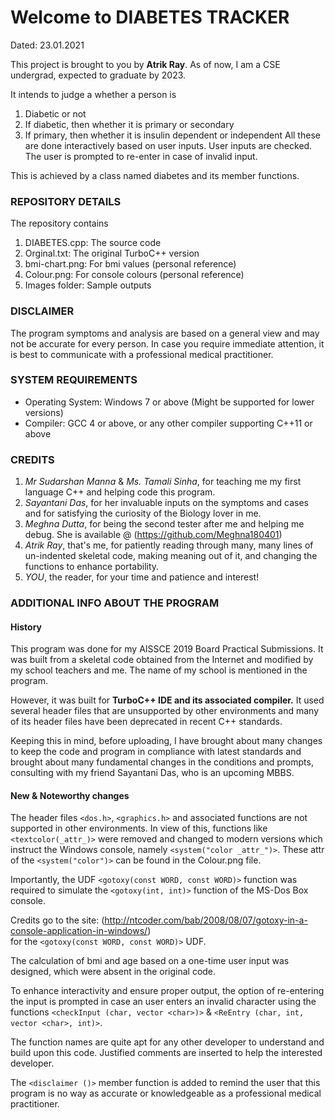 # Welcome to DIABETES TRACKER

Dated: 23.01.2021

This project is brought to you by **Atrik Ray**.
As of now, I am a CSE undergrad, expected to graduate by 2023.

It intends to judge a whether a person is 
1. Diabetic or not
2. If diabetic, then whether it is primary or secondary
3. If primary, then whether it is insulin dependent or independent
All these are done interactively based on user inputs.
User inputs are checked. The user is prompted to re-enter in case of invalid input.

This is achieved by a class named diabetes and its member functions.

### REPOSITORY DETAILS
The repository contains
1. DIABETES.cpp: The source code
2. Orginal.txt: The original TurboC++ version
3. bmi-chart.png: For bmi values (personal reference)
4. Colour.png: For console colours (personal reference)
5. Images folder: Sample outputs

### DISCLAIMER
The program symptoms and analysis are based on a general view
and may not be accurate for every person.
In case you require immediate attention, it is best to
communicate with a professional medical practitioner.

### SYSTEM REQUIREMENTS
* Operating System: Windows 7 or above
(Might be supported for lower versions)
* Compiler: GCC 4 or above, or any other compiler supporting C++11 or above

### CREDITS
1. _Mr Sudarshan Manna_ & _Ms. Tamali Sinha_, for teaching me my first language C++
	and helping code this program.
2. _Sayantani Das_, for her invaluable inputs on the symptoms and cases and 
	for satisfying the curiosity of the Biology lover in me.
3. _Meghna Dutta_, for being the second tester after me and helping me debug.
	She is available @ (https://github.com/Meghna180401)
4. _Atrik Ray_, that's me, for patiently reading through many, many lines of 
	un-indented skeletal code, making meaning out of it, and changing the
	functions to enhance portability.
5. _YOU_, the reader, for your time and patience and interest!

### ADDITIONAL INFO ABOUT THE PROGRAM
#### History
This program was done for my AISSCE 2019 Board Practical Submissions. 
It was built from a skeletal code obtained from the Internet and
modified by my school teachers and me.
The name of my school is mentioned in the program.

However, it was built for **TurboC++ IDE and its associated compiler.**
It used several header files that are unsupported by other environments
and many of its header files have been deprecated in recent C++ standards.

Keeping this in mind, before uploading, I have brought about many changes
to keep the code and program in compliance with latest standards and brought
about many fundamental changes in the conditions and prompts, consulting with 
my friend Sayantani Das, who is an upcoming MBBS.

#### New & Noteworthy changes
The header files `<dos.h>`, `<graphics.h>` and associated functions are not supported 
in other environments. 
In view of this, functions like `<textcolor(_attr_)>` were removed and changed to modern 
versions which instruct the Windows console, namely `<system("color _attr_")>`. These attr of the `<system("color")>` can be found in the Colour.png file.

Importantly, the UDF `<gotoxy(const WORD, const WORD)>` function was required to simulate the 
`<gotoxy(int, int)>` function of the MS-Dos Box console.

Credits go to the site: (http://ntcoder.com/bab/2008/08/07/gotoxy-in-a-console-application-in-windows/)  
for the `<gotoxy(const WORD, const WORD)>` UDF.

The calculation of bmi and age based on a one-time user input was designed, which were absent 
in the original code.

To enhance interactivity and ensure proper output, the option of re-entering the input 
is prompted in case an user enters an invalid character using the functions `<checkInput (char, vector <char>)>` & `<ReEntry (char, int, vector <char>, int)>`.

The function names are quite apt for any other developer to understand and build upon
this code. Justified comments are inserted to help the interested developer.

The `<disclaimer ()>` member function is added to remind the user that this program
is no way as accurate or knowledgeable as a professional medical practitioner.

